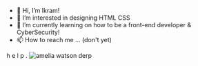 - 👋 Hi, I’m Ikram!
- 👀 I’m interested in designing HTML CSS
- 🌱 I’m currently learning on how to be a front-end developer & CyberSecurity!
- 📫 How to reach me ... (don't yet)

h e l p .
![amelia watson derp](https://github.com/IkramAru/IkramAru/assets/143063289/1ba9879c-e3e2-4ddc-9221-eaf649dbd14a)
